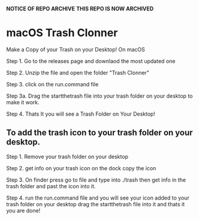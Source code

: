 
****NOTICE OF REPO ARCHIVE****
****THIS REPO IS NOW ARCHIVED****

# macOS Trash Clonner
Make a Copy of your Trash on your Desktop! On macOS

Step 1. Go to the releases page and downlaod the most updated one

Step 2. Unzip the file and open the folder "Trash Clonner"

Step 3. click on the run.command file 

Step 3a. Drag the startthetrash file into your trash folder on your desktop to make it work.

Step 4. Thats It you will see a Trash Folder on Your Desktop!


## To add the trash icon to your trash folder on your desktop.

Step 1. Remove your trash folder on your desktop

Step 2. get info on your trash icon on the dock copy the icon

Step 3. On finder press go to file and type into ./trash then get info in the trash folder and past the icon into it.

Step 4. run the run.command file and you will see your icon added to your trash folder on your desktop drag the startthetrash file into it and thats it you are done!

